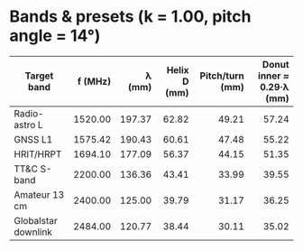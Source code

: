 # Bands & presets (k = 1.00, pitch angle = 14°)
| Target band | f (MHz) | λ (mm) | Helix D (mm) | Pitch/turn (mm) | Donut inner ≈ 0.29·λ (mm) |
|---|---:|---:|---:|---:|---:|
| Radio-astro L | 1520.00 | 197.37 | 62.82 | 49.21 | 57.24 |
| GNSS L1 | 1575.42 | 190.43 | 60.61 | 47.48 | 55.22 |
| HRIT/HRPT | 1694.10 | 177.09 | 56.37 | 44.15 | 51.35 |
| TT&C S-band | 2200.00 | 136.36 | 43.41 | 33.99 | 39.55 |
| Amateur 13 cm | 2400.00 | 125.00 | 39.79 | 31.17 | 36.25 |
| Globalstar downlink | 2484.00 | 120.77 | 38.44 | 30.11 | 35.02 |
